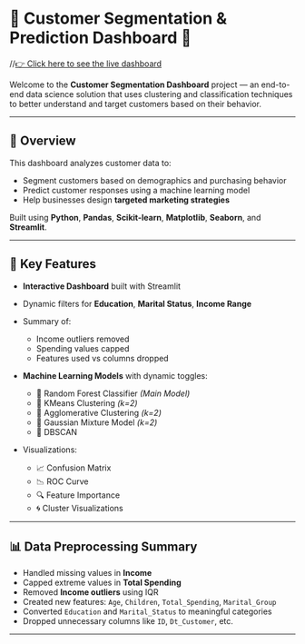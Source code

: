 # 🚀 Customer Segmentation & Prediction Dashboard 🎯

//[👉 Click here to see the live dashboard](https://cutsomer-segmentation-group3.streamlit.app/)

Welcome to the **Customer Segmentation Dashboard** project — an end-to-end data science solution that uses clustering and classification techniques to better understand and target customers based on their behavior.


---

## 📌 Overview

This dashboard analyzes customer data to:
- Segment customers based on demographics and purchasing behavior
- Predict customer responses using a machine learning model
- Help businesses design **targeted marketing strategies**

Built using **Python**, **Pandas**, **Scikit-learn**, **Matplotlib**, **Seaborn**, and **Streamlit**.

---

## 🧠 Key Features

- **Interactive Dashboard** built with Streamlit
- Dynamic filters for **Education**, **Marital Status**, **Income Range**
- Summary of:
  - Income outliers removed
  - Spending values capped
  - Features used vs columns dropped
- **Machine Learning Models** with dynamic toggles:
  - 🌲 Random Forest Classifier *(Main Model)*  
  - 🎯 KMeans Clustering *(k=2)*  
  - 🧩 Agglomerative Clustering *(k=2)*  
  - 🎲 Gaussian Mixture Model *(k=2)*  
  - 🌌 DBSCAN  

- Visualizations:
  - 📈 Confusion Matrix
  - 📉 ROC Curve
  - 🔍 Feature Importance
  - 🌀 Cluster Visualizations

---

## 📊 Data Preprocessing Summary

- Handled missing values in **Income**
- Capped extreme values in **Total Spending**
- Removed **Income outliers** using IQR
- Created new features: `Age`, `Children`, `Total_Spending`, `Marital_Group`
- Converted `Education` and `Marital_Status` to meaningful categories
- Dropped unnecessary columns like `ID`, `Dt_Customer`, etc.

---


